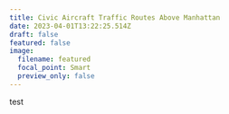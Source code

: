 ```yaml
---
title: Civic Aircraft Traffic Routes Above Manhattan
date: 2023-04-01T13:22:25.514Z
draft: false
featured: false
image:
  filename: featured
  focal_point: Smart
  preview_only: false
---
```

t﻿est